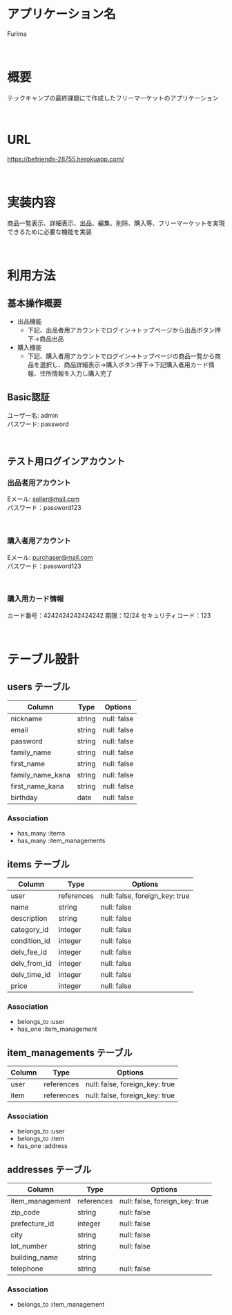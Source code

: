 # アプリケーション名
Furima

<br>

# 概要
テックキャンプの最終課題にて作成したフリーマーケットのアプリケーション

<br>

# URL
https://befriends-28755.herokuapp.com/

<br>

# 実装内容
商品一覧表示、詳細表示、出品、編集、削除、購入等、フリーマーケットを実現できるために必要な機能を実装

<br>

# 利用方法

## 基本操作概要
- 出品機能
  - 下記、出品者用アカウントでログイン→トップページから出品ボタン押下→商品出品
- 購入機能
  - 下記、購入者用アカウントでログイン→トップページの商品一覧から商品を選択し、商品詳細表示→購入ボタン押下→下記購入者用カード情報、住所情報を入力し購入完了

## Basic認証
ユーザー名: admin  
パスワード: password

<br>

## テスト用ログインアカウント
### 出品者用アカウント
Eメール: seller@mail.com  
パスワード：password123

<br>

### 購入者用アカウント
Eメール: purchaser@mail.com  
パスワード：password123

<br>

### 購入用カード情報
カード番号：4242424242424242
期限：12/24
セキュリティコード：123

<br>


# テーブル設計

## users テーブル

| Column           | Type    | Options      |
| ---------------- | ------- | ------------ |
| nickname         | string  | null: false  |
| email            | string  | null: false  |
| password         | string  | null: false  |
| family_name      | string  | null: false  |
| first_name       | string  | null: false  |
| family_name_kana | string  | null: false  |
| first_name_kana  | string  | null: false  |
| birthday         | date    | null: false  |

### Association

- has_many :items
- has_many :item_managements


## items テーブル

| Column        | Type       | Options                        |
| ------------- | ------     | ------------------------------ |
| user          | references | null: false, foreign_key: true |
| name          | string     | null: false                    |
| description   | string     | null: false                    |
| category_id   | integer    | null: false                    |
| condition_id  | integer    | null: false                    |
| delv_fee_id   | integer    | null: false                    |
| delv_from_id  | integer    | null: false                    |
| delv_time_id  | integer    | null: false                    |
| price         | integer    | null: false                    |

### Association

- belongs_to :user
- has_one :item_management


## item_managements テーブル
| Column        | Type       | Options                        |
| ------------- | ------     | ------------------------------ |
| user          | references | null: false, foreign_key: true |
| item          | references | null: false, foreign_key: true | 

### Association

- belongs_to :user
- belongs_to :item
- has_one :address


## addresses テーブル

| Column          | Type       | Options                        |
| --------------- | ---------- | ------------------------------ |
| item_management | references | null: false, foreign_key: true |
| zip_code        | string     | null: false                    |
| prefecture_id   | integer    | null: false                    |
| city            | string     | null: false                    |
| lot_number      | string     | null: false                    |
| building_name   | string     |                                |
| telephone       | string     | null: false                    |

### Association

- belongs_to :item_management



